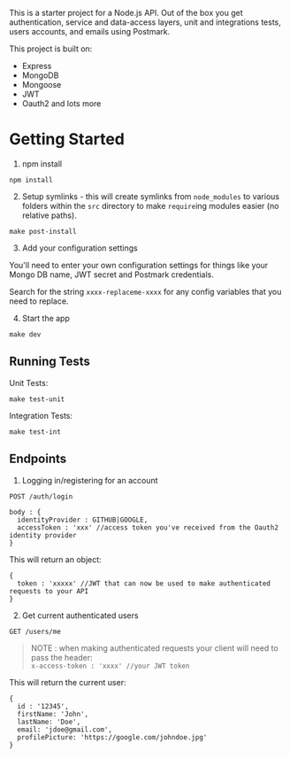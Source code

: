 This is a starter project for a Node.js API. Out of the box you get authentication, service and data-access layers, unit and integrations tests, users accounts, and emails using Postmark.

This project is built on:

- Express
- MongoDB
- Mongoose
- JWT
- Oauth2 and lots more

# Getting Started

1) npm install

```
npm install
```

2) Setup symlinks - this will create symlinks from `node_modules` to various folders within the `src` directory to make `require`ing modules easier (no relative paths).

```
make post-install
```

3) Add your configuration settings

You'll need to enter your own configuration settings for things like your Mongo DB name, JWT secret and Postmark credentials.

Search for the string `xxxx-replaceme-xxxx` for any config variables that you need to replace.

4) Start the app

```
make dev
```

## Running Tests

Unit Tests:

```
make test-unit
```

Integration Tests:

```
make test-int
```

## Endpoints

1) Logging in/registering for an account

```
POST /auth/login

body : {
  identityProvider : GITHUB|GOOGLE,
  accessToken : 'xxx' //access token you've received from the Oauth2 identity provider
}
```

This will return an object:

```
{
  token : 'xxxxx' //JWT that can now be used to make authenticated requests to your API
}
```

2) Get current authenticated users

```
GET /users/me
```

> NOTE : when making authenticated requests your client will need to pass the header:<br>
> ``` x-access-token : 'xxxx' //your JWT token ```

This will return the current user:

```
{
  id : '12345',
  firstName: 'John',
  lastName: 'Doe',
  email: 'jdoe@gmail.com',
  profilePicture: 'https://google.com/johndoe.jpg'
}
```
